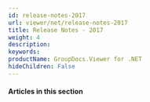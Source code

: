 ```yaml
---
id: release-notes-2017
url: viewer/net/release-notes-2017
title: Release Notes - 2017
weight: 4
description: 
keywords: 
productName: GroupDocs.Viewer for .NET
hideChildren: False
---
```

#### Articles in this section
